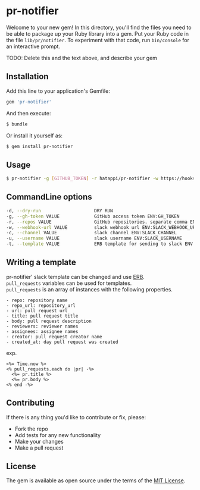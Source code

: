 # pr-notifier

Welcome to your new gem! In this directory, you'll find the files you need to be able to package up your Ruby library into a gem. Put your Ruby code in the file `lib/pr/notifier`. To experiment with that code, run `bin/console` for an interactive prompt.

TODO: Delete this and the text above, and describe your gem

## Installation

Add this line to your application's Gemfile:

```ruby
gem 'pr-notifier'
```

And then execute:

```bash
$ bundle
```

Or install it yourself as:

```bash
$ gem install pr-notifier
```

## Usage

```bash
$ pr-notifier -g [GITHUB_TOKEN] -r hatappi/pr-notifier -w https://hooks.slack.com/services/xxxx/yyyy
```

## CommandLine options

```bash
-d, --dry-run                    DRY RUN
-g, --gh-token VALUE             GitHub access token ENV:GH_TOKEN
-r, --repos VALUE                GitHub repositories. separate comma ENV:GH_REPOS
-w, --webhook-url VALUE          slack webhook url ENV:SLACK_WEBHOOK_URL
-c, --channel VALUE              slack channel ENV:SLACK_CHANNEL
-u, --username VALUE             slack username ENV:SLACK_USERNAME
-t, --template VALUE             ERB template for sending to slack ENV:TEMPLATE
```

## Writing a template
pr-notifier' slack template can be changed and use [ERB](https://docs.ruby-lang.org/ja/latest/class/ERB.html).  
`pull_requests` variables can be used for templates.  
`pull_requests` is an array of instances with the following properties.  

```
- repo: repository name
- repo_url: repository_url
- url: pull request url
- title: pull request title
- body: pull request description
- reviewers: reviewer names
- assignees: assignee names
- creator: pull request creator name
- created_at: day pull request was created
```

exp.  

```erb
<%= Time.now %>
<% pull_requests.each do |pr| -%>
  <%= pr.title %>
  <%= pr.body %>
<% end -%>
```

## Contributing

If there is any thing you'd like to contribute or fix, please:

- Fork the repo
- Add tests for any new functionality
- Make your changes
- Make a pull request


## License

The gem is available as open source under the terms of the [MIT License](https://opensource.org/licenses/MIT).

